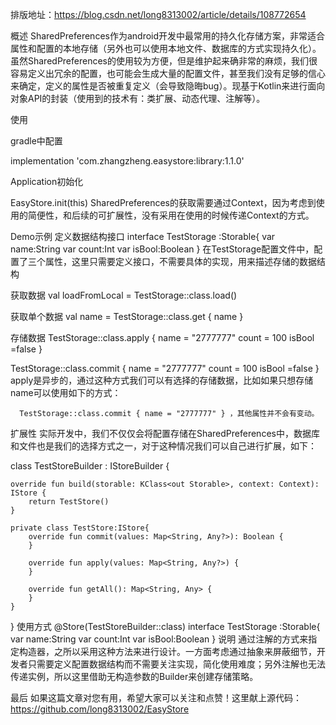 排版地址：https://blog.csdn.net/long8313002/article/details/108772654

概述
          SharedPreferences作为android开发中最常用的持久化存储方案，非常适合属性和配置的本地存储（另外也可以使用本地文件、数据库的方式实现持久化）。虽然SharedPreferences的使用较为方便，但是维护起来确非常的麻烦，我们很容易定义出冗余的配置，也可能会生成大量的配置文件，甚至我们没有足够的信心来确定，定义的属性是否被重复定义（会导致隐晦bug）。现基于Kotlin来进行面向对象API的封装（使用到的技术有：类扩展、动态代理、注解等）。

 

使用
         

gradle中配置

  implementation 'com.zhangzheng.easystore:library:1.1.0'
 

Application初始化

 EasyStore.init(this)
       SharedPreferences的获取需要通过Context，因为考虑到使用的简便性，和后续的可扩展性，没有采用在使用的时候传递Context的方式。

 

Demo示例
定义数据结构接口
interface TestStorage :Storable{
    var name:String
    var count:Int
    var isBool:Boolean
}
      在TestStorage配置文件中，配置了三个属性，这里只需要定义接口，不需要具体的实现，用来描述存储的数据结构

 

获取数据
 val loadFromLocal = TestStorage::class.load()
 

获取单个数据
val name = TestStorage::class.get { name }
 

存储数据
TestStorage::class.apply {
            name = "2777777"
            count = 100
            isBool =false
        }
     

  TestStorage::class.commit {
            name = "2777777"
            count = 100
            isBool =false
        }
     apply是异步的，通过这种方式我们可以有选择的存储数据，比如如果只想存储name可以使用如下的方式：

      TestStorage::class.commit { name = "2777777" } ，其他属性并不会有变动。

 

扩展性
          实际开发中，我们不仅仅会将配置存储在SharedPreferences中，数据库和文件也是我们的选择方式之一，对于这种情况我们可以自己进行扩展，如下：

class TestStoreBuilder : IStoreBuilder {
 
    override fun build(storable: KClass<out Storable>, context: Context): IStore {
        return TestStore()
    }
 
    private class TestStore:IStore{
        override fun commit(values: Map<String, Any?>): Boolean {
        }
 
        override fun apply(values: Map<String, Any?>) {
        }
 
        override fun getAll(): Map<String, Any> {
        }
    }
 
}
使用方式
@Store(TestStoreBuilder::class)
interface TestStorage :Storable{
    var name:String
    var count:Int
    var isBool:Boolean
}
说明
        通过注解的方式来指定构造器，之所以采用这种方法来进行设计。一方面考虑通过抽象来屏蔽细节，开发者只需要定义配置数据结构而不需要关注实现，简化使用难度；另外注解也无法传递实例，所以这里借助无构造参数的Builder来创建存储策略。

 

最后
         如果这篇文章对您有用，希望大家可以关注和点赞！这里献上源代码：https://github.com/long8313002/EasyStore
